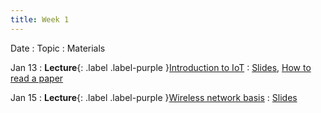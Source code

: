 ```yaml
---
title: Week 1
---
```


Date
: Topic
  : Materials

Jan 13
: **Lecture**{: .label .label-purple }[Introduction to IoT](#)
  : [Slides](https://docs.google.com/presentation/d/1tVFemtSMfjaws7SSh-ReD4XubfPDmcRfTEMSmEc8NLE/edit?usp=sharing), [How to read a paper](https://www.mit.edu/~fadel/courses/MAS.S66/papers/howtoread.pdf)

Jan 15
: **Lecture**{: .label .label-purple }[Wireless network basis](#)
  : [Slides](https://docs.google.com/presentation/d/1TFPMWzLnNCqiHpbyUjVbtXQ-OpjzikCulDrnZ9yzGXU/edit?usp=sharing)


